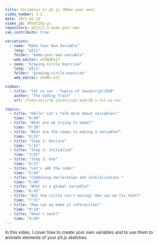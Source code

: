 ```yaml
---
title: Variables in p5.js (Make your own)
video_number: 2.2
date: 2021-02-24
video_id: dRhXIIFp-ys
repository: p5js/2.2-make-your-own
can_contribute: true

variations:
  - name: "Make Your Own Variable"
    lang: "p5js"
    folder: "make-your-own-variable"
    web_editor: xPXNdPy17
  - name: "Growing Circle Exercise"
    lang: "p5js"
    folder: "growing-circle-exercise"
    web_editor: ehbMJ-otC

videos:
  - title: "let vs var - Topics of JavaScript/ES6"
    author: "The Coding Train"
    url: /Tutorials/16-javascript-es6/16.1-let-vs-var

topics:
  - title: "Hello! Let's talk more about variables!"
    time: "0:00"
  - title: "What are we trying to make?"
    time: "0:18"
  - title: "What are the steps to making a variable?"
    time: "0:52"
  - title: "Step 1: Declare"
    time: "1:12"
  - title: "Step 2: Initialize"
    time: "3:01"
  - title: "Step 3: Use"
    time: "4:21"
  - title: "Let's add the code!"
    time: "5:03"
  - title: "Combining declaration and initialization."
    time: "5:49"
  - title: "What is a global variable?"
    time: "6:43"
  - title: "But the circle isn't moving! How can we fix that?"
    time: "7:31"
  - title: "How can we make it interactive?"
    time: "9:19"
  - title: "What's next?"
    time: "9:50"
---
```


In this video, I cover how to create your own variables and to use them to animate elements of your p5.js sketches.
